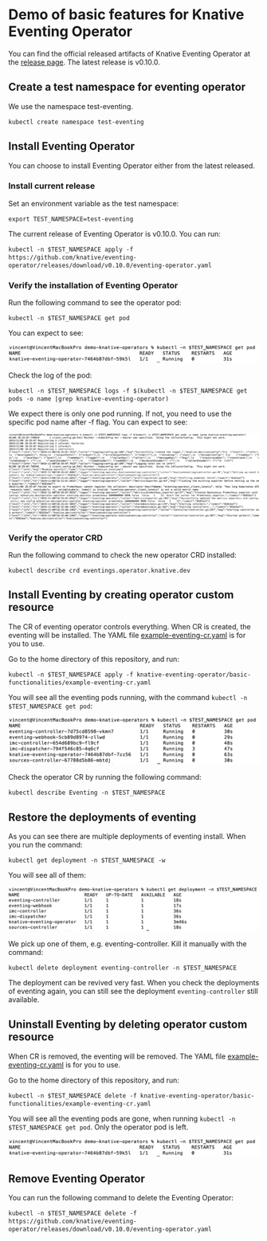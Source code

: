 # Demo of basic features for Knative Eventing Operator

You can find the official released artifacts of Knative Eventing Operator at the [release page](https://github.com/knative/eventing-operator/releases).
The latest release is v0.10.0.

## Create a test namespace for eventing operator

We use the namespace test-eventing.

```aidl
kubectl create namespace test-eventing
```

## Install Eventing Operator

You can choose to install Eventing Operator either from the latest released.

### Install current release

Set an environment variable as the test namespace:

```aidl
export TEST_NAMESPACE=test-eventing
```

The current release of Eventing Operator is v0.10.0. You can run:

```aidl
kubectl -n $TEST_NAMESPACE apply -f https://github.com/knative/eventing-operator/releases/download/v0.10.0/eventing-operator.yaml
```

### Verify the installation of Eventing Operator

Run the following command to see the operator pod:

```aidl
kubectl -n $TEST_NAMESPACE get pod
```

You can expect to see:

![](../images/operator-pod-state.png)

Check the log of the pod:
```aidl
kubectl -n $TEST_NAMESPACE logs -f $(kubectl -n $TEST_NAMESPACE get pods -o name |grep knative-eventing-operator)
```

We expect there is only one pod running. If not, you need to use the specific pod name after -f flag.
You can expect to see:

![](../images/operator-pod-log.png)

### Verify the operator CRD

Run the following command to check the new operator CRD installed:

```aidl
kubectl describe crd eventings.operator.knative.dev
```

## Install Eventing by creating operator custom resource

The CR of eventing operator controls everything. When CR is created, the eventing will be installed. The
YAML file [example-eventing-cr.yaml](example-eventing-cr.yaml) is for you to use.

Go to the home directory of this repository, and run:
```aidl
kubectl -n $TEST_NAMESPACE apply -f knative-eventing-operator/basic-functionalities/example-eventing-cr.yaml
```

You will see all the eventing pods running, with the command `kubectl -n $TEST_NAMESPACE get pod`:

![](../images/eventing-pod.png)

Check the operator CR by running the following command:

```aidl
kubectl describe Eventing -n $TEST_NAMESPACE
```

## Restore the deployments of eventing

As you can see there are multiple deployments of eventing install. When you run the command:

```aidl
kubectl get deployment -n $TEST_NAMESPACE -w
```

You will see all of them:

![](../images/eventing-deployment.png)

We pick up one of them, e.g. eventing-controller. Kill it manually with the command:

```aidl
kubectl delete deployment eventing-controller -n $TEST_NAMESPACE
```

The deployment can be revived very fast. When you check the deployments of eventing again, you can still see
the deployment `eventing-controller` still available.

## Uninstall Eventing by deleting operator custom resource

When CR is removed, the eventing will be removed. The
YAML file [example-eventing-cr.yaml](example-eventing-cr.yaml) is for you to use.

Go to the home directory of this repository, and run:
```aidl
kubectl -n $TEST_NAMESPACE delete -f knative-eventing-operator/basic-functionalities/example-eventing-cr.yaml
```

You will see all the eventing pods are gone, when running `kubectl -n $TEST_NAMESPACE get pod`. Only the operator
pod is left.

![](../images/operator-pod-left.png)

## Remove Eventing Operator

You can run the following command to delete the Eventing Operator:

```aidl
kubectl -n $TEST_NAMESPACE delete -f https://github.com/knative/eventing-operator/releases/download/v0.10.0/eventing-operator.yaml
```
